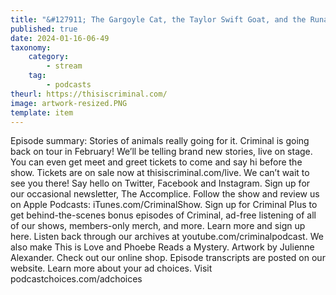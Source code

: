 ```yaml
---
title: "&#127911; The Gargoyle Cat, the Taylor Swift Goat, and the Runaway Cow"
published: true
date: 2024-01-16-06-49
taxonomy:
    category:
        - stream
    tag:
        - podcasts
theurl: https://thisiscriminal.com/
image: artwork-resized.PNG
template: item
---
```


Episode summary: Stories of animals really going for it. Criminal is going back on tour in February! We&rsquo;ll be telling brand new stories, live on stage. You can even get meet and greet tickets to come and say hi before the show. Tickets are on sale now at thisiscriminal.com/live. We can&rsquo;t wait to see you there! Say hello on Twitter, Facebook and Instagram. Sign up for our occasional newsletter, The Accomplice. Follow the show and review us on Apple Podcasts: iTunes.com/CriminalShow. Sign up for Criminal Plus to get behind-the-scenes bonus episodes of Criminal, ad-free listening of all of our shows, members-only merch, and more. Learn more and sign up here. Listen back through our archives at youtube.com/criminalpodcast. We also make This is Love and Phoebe Reads a Mystery. Artwork by Julienne Alexander. Check out our online shop. Episode transcripts are posted on our website. Learn more about your ad choices. Visit podcastchoices.com/adchoices
